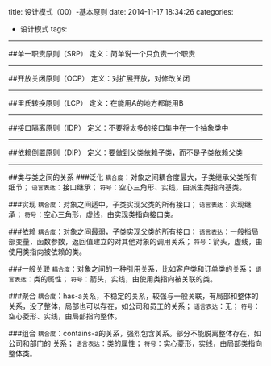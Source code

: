 title: 设计模式（00）-基本原则
date: 2014-11-17 18:34:26
categories:
- 设计模式
tags:
---

##单一职责原则（SRP）
定义：简单说一个只负责一个职责

---

##开放关闭原则（OCP）
定义：对扩展开放，对修改关闭

---

##里氏转换原则（LCP）
定义：在能用A的地方都能用B

---

##接口隔离原则（IDP）
定义：不要将太多的接口集中在一个抽象类中

---

##依赖倒置原则（DIP）
定义：要做到父类依赖子类，而不是子类依赖父类

---
##类与类之间的关系
###泛化
`耦合度`：对象之间耦合度最大，子类继承父类所有细节；
`语言表达`：接口继承；
`符号`：空心三角形、实线，由派生类指向基类。

###实现
`耦合度`：对象之间适中，子类实现父类的所有接口；
`语言表达`：实现继承；
`符号`：空心三角形，虚线，由实现类指向接口类。

###依赖
`耦合度`：对象之间最弱，子类实现父类的所有接口；
`语言表达`：一般指局部变量，函数参数，返回值建立的对其他对象的调用关系；
`符号`：箭头，虚线，由使用类指向被依赖的类。

###一般关联
`耦合度`：对象之间的一种引用关系，比如客户类和订单类的关系；
`语言表达`：类的属性；
`符号`：箭头，实线，由使用类指向被关联的类。

###聚合
`耦合度`：has-a关系，不稳定的关系，较强与一般关联，有局部和整体的关系，没了整体，局部也可以存在，如公司和员工的关系；
`语言表达`：无；
`符号`：空心菱形、实线，由局部指向整体。

###组合
`耦合度`：contains-a的关系，强烈包含关系。部分不能脱离整体存在，如公司和部门的 关系；
`语言表达`：类的属性；
`符号`：实心菱形，实线，由局部类指向整体类。

